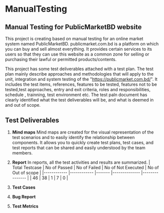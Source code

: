 # ManualTesting

## Manual Testing for PublicMarketBD website

This project is creating based on manual testing for an online market system named PublicMarketBD. publicmarket.com.bd is a platform on which you can buy and sell almost everything. It provides certain services to its users so that they can use this website as a common zone for selling or purchasing their lawful or permitted products/contents.

This project has some test deliverables attached with a test plan. The test plan mainly describe approaches and methodologies that will apply to the unit, integration and system testing of the "https://publicmarket.com.bd/". It includes the test items, references, features to be tested, features not to be tested,test approaches, entry and exit criteria, roles and responsibilities, schedule , trainning, test environment etc. The test paln document has clearly identified what the test deliverables will be, and what is deemed in and out of scope.

## Test Deliverables


1. **Mind maps**
Mind maps are created for the visual representation of the test scenarios and to easily identify the relationship between components. It allows you to quickly create test plans, test cases, and test reports that can be shared and easily understood by the team members.

2. **Report**
In reports, all the test activities and results are summarized.
| Total Testcase   | No of Passed      | No of Failed | No of Not Executed | No of Out of scope |
|------------      |------------       |-------       |--------------      |---------------     |
| 46               | 38                |  1           |                7   | 0                  |


3. **Test Cases**
4. **Bug Report**
5. **Test Metrics**
